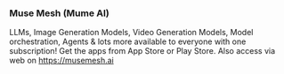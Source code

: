### Muse Mesh (Mume AI)

LLMs, Image Generation Models, Video Generation Models, Model orchestration, Agents & lots more available to everyone with one subscription! Get the apps from App Store or Play Store. Also access via web on https://musemesh.ai
